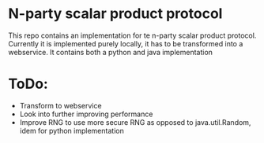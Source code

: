 # N-party scalar product protocol

This repo contains an implementation for te n-party scalar product protocol. Currently it is implemented purely locally,
it has to be transformed into a webservice.
It contains both a python and java implementation

# ToDo:

- Transform to webservice
- Look into further improving performance
- Improve RNG to use more secure RNG as opposed to java.util.Random, idem for python implementation
